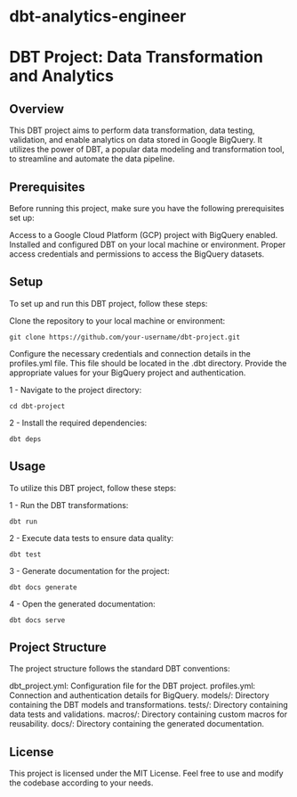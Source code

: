 # dbt-analytics-engineer

# DBT Project: Data Transformation and Analytics
## Overview
This DBT project aims to perform data transformation, data testing, validation, and enable analytics on data stored in Google BigQuery. It utilizes the power of DBT, a popular data modeling and transformation tool, to streamline and automate the data pipeline.

## Prerequisites
Before running this project, make sure you have the following prerequisites set up:

Access to a Google Cloud Platform (GCP) project with BigQuery enabled.
Installed and configured DBT on your local machine or environment.
Proper access credentials and permissions to access the BigQuery datasets.

## Setup
To set up and run this DBT project, follow these steps:

Clone the repository to your local machine or environment:

`git clone https://github.com/your-username/dbt-project.git`

Configure the necessary credentials and connection details in the profiles.yml file. This file should be located in the .dbt directory. Provide the appropriate values for your BigQuery project and authentication.

1 - Navigate to the project directory:

`cd dbt-project`

2 - Install the required dependencies:

`dbt deps`

## Usage
To utilize this DBT project, follow these steps:

1 - Run the DBT transformations:

`dbt run`

2 - Execute data tests to ensure data quality:

`dbt test`

3 - Generate documentation for the project:

`dbt docs generate`

4 - Open the generated documentation:

`dbt docs serve`

## Project Structure
The project structure follows the standard DBT conventions:

dbt_project.yml: Configuration file for the DBT project.
profiles.yml: Connection and authentication details for BigQuery.
models/: Directory containing the DBT models and transformations.
tests/: Directory containing data tests and validations.
macros/: Directory containing custom macros for reusability.
docs/: Directory containing the generated documentation.


## License
This project is licensed under the MIT License. Feel free to use and modify the codebase according to your needs.








